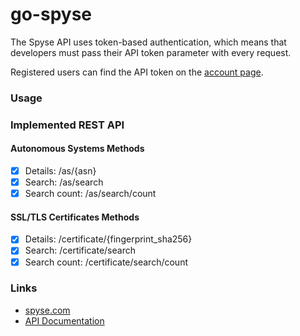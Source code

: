 # go-spyse

The Spyse API uses token-based authentication, which means that developers must pass their API token parameter with every request.

Registered users can find the API token on the [account page](https://spyse.com/user).

### Usage

### Implemented REST API

#### Autonomous Systems Methods
- [x] Details: /as/{asn}
- [x] Search: /as/search
- [x] Search count: /as/search/count

#### SSL/TLS Certificates Methods
- [x] Details: /certificate/{fingerprint_sha256}
- [x] Search: /certificate/search
- [x] Search count: /certificate/search/count

### Links
* [spyse.com](https://spyse.com)
* [API Documentation](https://spyse-dev.readme.io/reference/quick-start)
